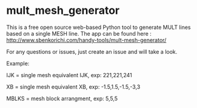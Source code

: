 # mult_mesh_generator
This is a free open source web-based Python tool to generate MULT lines based on a single MESH line.
The app can be found here : http://www.sbenkorichi.com/handy-tools/mult-mesh-generator/

For any questions or issues, just create an issue and will take a look.

Example:

IJK   = single mesh equivalent IJK, exp: 221,221,241 

XB    = single mesh equivalent XB,  exp: -1.5,1.5,-1.5,-3,3 

MBLKS = mesh block arrangment,      exp: 5,5,5 
